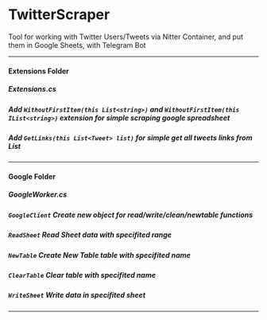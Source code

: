 # TwitterScraper
Tool for working with Twitter Users/Tweets via Nitter Container, and put them in Google Sheets, with Telegram Bot

---------------
#### Extensions Folder
##### Extensions.cs 
##### Add ```WithoutFirstItem(this List<string>)``` and ```WithoutFirstItem(this IList<string>)``` extension for simple scraping google spreadsheet
##### Add ```GetLinks(this List<Tweet> list)``` for simple get all tweets links from List<Tweet> 
---------------
#### Google Folder
##### GoogleWorker.cs
##### ```GoogleClient``` Create new object for read/write/clean/newtable functions
##### ```ReadSheet``` Read Sheet data with specifited range
##### ```NewTable``` Create New Table table with specifited name
##### ```ClearTable``` Clear table with specifited name
##### ```WriteSheet``` Write data in specifited sheet
---------------

